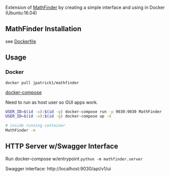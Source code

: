 Extension of [MathFinder](https://github.com/jrbruce86/MathFinder) by creating a simple interface and using in Docker (Ubuntu:16.04)

## MathFinder Installation
see [Dockerfile](https://github.com/jpatrick1/MathFinder/blob/docker/Dockerfile)

## Usage
### Docker
`docker pull jpatrick1/mathfinder`

[docker-compose](https://github.com/jpatrick1/MathFinder/blob/docker/docker-compose.yml)

Need to run as host user so GUI apps work.  
```bash
USER_ID=$(id -u):$(id -g) docker-compose run -p 9030:9030 MathFinder
USER_ID=$(id -u):$(id -g) docker-compose up -d
```

```bash
# inside running container
MathFinder -m
```

## HTTP Server w/Swagger Interface
Run docker-compose w/entrypoint `python -m mathfinder.server`  

Swagger interface: http://localhost:9030/api/v1/ui


